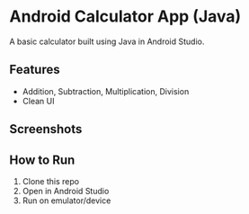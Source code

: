 # Android Calculator App (Java)

A basic calculator built using Java in Android Studio.

## Features
- Addition, Subtraction, Multiplication, Division
- Clean UI

## Screenshots



## How to Run
1. Clone this repo
2. Open in Android Studio
3. Run on emulator/device
